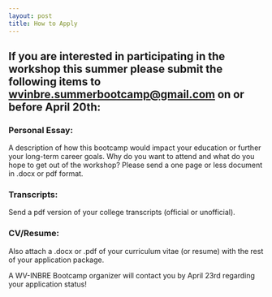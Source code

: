 ```yaml
---
layout: post
title: How to Apply
---
```


## If you are interested in participating in the workshop this summer please submit the following items to wvinbre.summerbootcamp@gmail.com on or before April 20th:

### Personal Essay:
A description of how this bootcamp would impact your education or further your long-term career goals. Why do you want to attend and what do you hope to get out of the workshop? Please send a one page or less document in .docx or pdf format.

### Transcripts:
Send a pdf version of your college transcripts (official or unofficial).

### CV/Resume:
Also attach a .docx or .pdf of your curriculum vitae (or resume) with the rest of your application package.

A WV-INBRE Bootcamp organizer will contact you by April 23rd regarding your application status!

